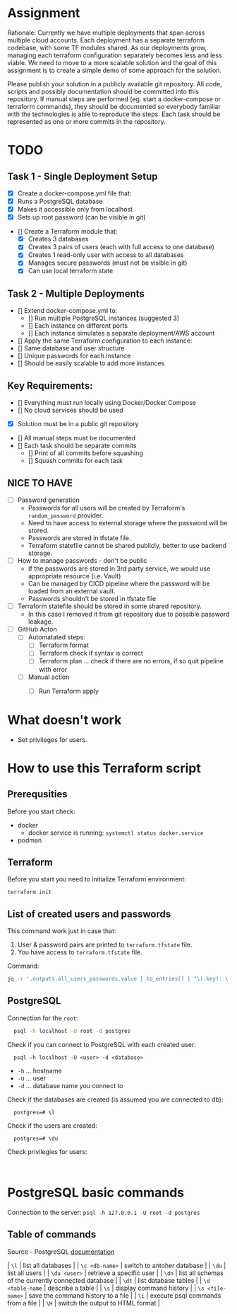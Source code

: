 # Assignment

Rationale: Currently we have multiple deployments that span across multiple cloud accounts. Each deployment has a separate terraform codebase, with some TF modules shared. As our deployments grow, managing each terraform configuration separately becomes less and less viable. We need to move to a more scalable solution and the goal of this assignment is to create a simple demo of some approach for the solution.

Please publish your solution in a publicly available git repository. All code, scripts and possibly documentation should be committed into this repository. If manual steps are performed (eg. start a docker-compose or terraform commands), they should be documented so everybody familiar with the technologies is able to reproduce the steps. Each task should be represented as one or more commits in the repository.

# TODO

## Task 1 - Single Deployment Setup

- [x] Create a docker-compose.yml file that:
 - [x] Runs a PostgreSQL database
 - [x] Makes it accessible only from localhost
 - [x] Sets up root password (can be visible in git)
- [] Create a Terraform module that:
  - [x] Creates 3 databases
  - [x] Creates 3 pairs of users (each with full access to one database)
  - [x] Creates 1 read-only user with access to all databases
  - [x] Manages secure passwords (must not be visible in git)
  - [x] Can use local terraform state

## Task 2 - Multiple Deployments

- [] Extend docker-compose.yml to:
  - [] Run multiple PostgreSQL instances (suggested 3)
  - [] Each instance on different ports
  - [] Each instance simulates a separate deployment/AWS account
- [] Apply the same Terraform configuration to each instance:
 - [] Same database and user structure
 - [] Unique passwords for each instance
 - [] Should be easily scalable to add more instances

## Key Requirements:

- [] Everything must run locally using Docker/Docker Compose
- [] No cloud services should be used
- [x] Solution must be in a public git repository
- [] All manual steps must be documented
- [] Each task should be separate commits
  - [] Print of all commits before squashing
  - [] Squash commits for each task

      
## NICE TO HAVE
- [ ] Password generation
  - Passwords for all users will be created by Terraform's `random_password` provider.
  - Need to have access to external storage where the password will be stored.
  - Passwords are stored in tfstate file.
  - Terraform statefile cannot be shared publicly, better to use backend storage.
- [ ] How to manage passwords - don't be public
  - If the passwords are stored in 3rd party service, we would use appropriate resource (i.e. Vault)
  - Can be managed by CICD pipeline where the password will be loaded from an external vault.
  - Passwords shouldn't be stored in tfstate file
- [ ] Terraform statefile should be stored in some shared repository.
  - In this case I removed it from git repository due to possible password leakage.
- [ ] GitHub Acton
  - [ ] Automatated steps:
    - [ ] Terraform format
    - [ ] Terraform check if syntax is correct
    - [ ] Terraform plan ... check if there are no errors, if so quit pipeline with error
  - [ ] Manual action
    - [ ] Run Terraform apply
  

# What doesn't work

- Set privileges for users. 



# How to use this Terraform script

## Prerequsities

Before you start check:
- docker
  - docker service is running: `systemctl status docker.service `
- podman

## Terraform

Before you start you need to initialize Terraform environment:
```
terraform init
```

## List of created users and passwords
This command work just in case that:
1. User & password pairs are printed to `terraform.tfstate` file.
2. You have access to `terraform.tfstate` file.

Command:
```bash
jq -r '.outputs.all_users_passwords.value | to_entries[] | "\(.key): \(.value)"' terraform.tfstate
```

## PostgreSQL

Connection for the `root`:
```bash
  psql -h localhost -U root -d postgres
```

Check if you can connect to PostgreSQL with each created user:
```
  psql -h localhost -U <user> -d <database>
```
* `-h` ... hostname
* `-U` ... user
* `-d` ... database name you connect to

Check if the databases are created (is assumed you are connected to db):
```
  postgres=# \l
```

Check if the users are created:
```
  postgres=# \du
```

Check privilegies for users:
```
  
```



# PostgreSQL basic commands

Connection to the server: `psql -h 127.0.0.1 -U root -d postgres`

## Table of commands

Source - PostgreSQL [documentation](https://www.postgresql.org/docs/12/ddl-priv.html#PRIVILEGE-ABBREVS-TABLE)

| `\l` | list all databases |
| `\c <db-name>` | switch to antoher database |
| `\du` | list all users |
| `\du <user>` | retrieve a specific user |
| `\dn` | list all schemas of the currently connected database |
|  `\dt` | list database tables |
| `\d <table-name` | describe a table |
| `\s` | display command history |
| `\s <file-name>` | save the command history to a file |
| `\i` | execute psql commands from a file |
| `\H` | switch the output to HTML format |
